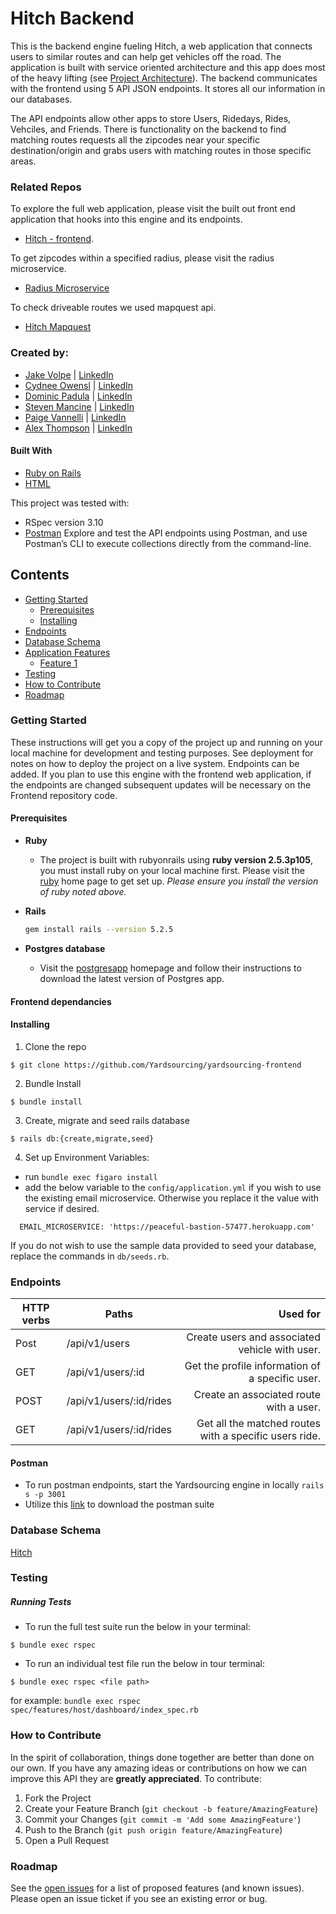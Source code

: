 # Hitch Backend

This is the backend engine fueling Hitch, a web application that connects users to similar routes and can help get vehicles off the road. The application is built with service oriented architecture and this app does most of the heavy lifting (see [Project Architecture](#project-architecture)). The backend communicates with the frontend using 5 API JSON endpoints. It stores all our information in our databases.

The API endpoints allow other apps to store Users, Ridedays, Rides, Vehciles, and Friends.  There is functionality on the backend to find matching routes requests all the zipcodes near your specific destination/origin and grabs users with matching routes in those specific areas. 

### Related Repos
To explore the full web application, please visit the built out front end application that hooks into this engine and its endpoints.
 - [Hitch - frontend](https://github.com/hitch-2011/hitch-fe).

To get zipcodes within a specified radius, please visit the radius microservice.
  - [Radius Microservice](https://github.com/hitch-2011/hitch_microservice_radius) 
 
To check driveable routes we used mapquest api. 
  - [Hitch Mapquest](https://github.com/hitch-2011/hitch_microservice_mapquest) 

### Created by:
- [Jake Volpe](https://github.com/javolpe) | [LinkedIn](https://www.linkedin.com/in/jake-volpe-bb602b126/)
- [Cydnee Owensl](https://github.com/cowens87) | [LinkedIn](https://www.linkedin.com/in/cydnee-owens-683a3450/)
- [Dominic Padula](https://github.com/domo2192) | [LinkedIn](https://www.linkedin.com/in/dominic-padula-5bb5b2179/)
- [Steven Mancine](https://github.com/itsnameissteven) | [LinkedIn](https://www.linkedin.com/in/steven-mancine-13509521/)
- [Paige Vannelli](https://github.com/PaigeVannelli) | [LinkedIn](https://www.linkedin.com/in/paigevannelli/)
- [Alex Thompson](https://github.com/alexthompson207) | [LinkedIn](https://www.linkedin.com/in/alex-thompson-he-him/)

#### Built With
* [Ruby on Rails](https://rubyonrails.org)
* [HTML](https://html.com)

This project was tested with:
* RSpec version 3.10
* [Postman](https://www.postman.com/) Explore and test the API endpoints using Postman, and use Postman’s CLI to execute collections directly from the command-line.

## Contents
- [Getting Started](#getting-started)
  - [Prerequisites](#prerequisites)
  - [Installing](#installing)
- [Endpoints](#endpoints)  
- [Database Schema](#database-schema)  
- [Application Features](#application-features)
  - [Feature 1](#feature-1)
- [Testing](#testing)
- [How to Contribute](#how-to-contribute)
- [Roadmap](#roadmap)



### Getting Started

These instructions will get you a copy of the project up and running on your local machine for development and testing purposes. See deployment for notes on how to deploy the project on a live system. Endpoints can be added. If you plan to use this engine with the frontend web application, if the endpoints are changed subsequent updates will be necessary on the Frontend repository code.

#### Prerequisites

* __Ruby__

  - The project is built with rubyonrails using __ruby version 2.5.3p105__, you must install ruby on your local machine first. Please visit the [ruby](https://www.ruby-lang.org/en/documentation/installation/) home page to get set up. _Please ensure you install the version of ruby noted above._

* __Rails__
  ```sh
  gem install rails --version 5.2.5
  ```

* __Postgres database__
  - Visit the [postgresapp](https://postgresapp.com/downloads.html) homepage and follow their instructions to download the latest version of Postgres app.

#### Frontend dependancies

#### Installing

1. Clone the repo
  ```
  $ git clone https://github.com/Yardsourcing/yardsourcing-frontend
  ```

2. Bundle Install
  ```
  $ bundle install
  ```

3. Create, migrate and seed rails database
  ```
  $ rails db:{create,migrate,seed}
  ```

4. Set up Environment Variables:
  - run `bundle exec figaro install`
  - add the below variable to the `config/application.yml` if you wish to use the existing email microservice. Otherwise you replace it the value with service if desired.
  ```
    EMAIL_MICROSERVICE: 'https://peaceful-bastion-57477.herokuapp.com'
  ```

  If you do not wish to use the sample data provided to seed your database, replace the commands in `db/seeds.rb`.

### Endpoints
| HTTP verbs | Paths  | Used for |
| ---------- | ------ | --------:|
| Post | /api/v1/users | Create users and associated vehicle with user. |
| GET | /api/v1/users/:id  | Get the profile information of a specific user. |
| POST | /api/v1/users/:id/rides | Create an associated route with a user. |
| GET | /api/v1/users/:id/rides  | Get all the matched routes with a specific users ride.|


#### Postman
- To run postman endpoints, start the Yardsourcing engine in locally
    `rails s -p 3001`
- Utilize this [link](https://www.getpostman.com/collections/de993f8fcc4c974d68a2) to download the postman suite


<!-- ### Project Architecture
<p style="text-align:center;"><img src="ys_design.png" width="600"></p> -->

### Database Schema
[Hitch](https://ibb.co/VH3vzJ6)



### Testing
##### Running Tests
- To run the full test suite run the below in your terminal:
```
$ bundle exec rspec
```
- To run an individual test file run the below in tour terminal:
```
$ bundle exec rspec <file path>
```
for example: `bundle exec rspec spec/features/host/dashboard/index_spec.rb`

### How to Contribute

In the spirit of collaboration, things done together are better than done on our own. If you have any amazing ideas or contributions on how we can improve this API they are **greatly appreciated**. To contribute:

  1. Fork the Project
  2. Create your Feature Branch (`git checkout -b feature/AmazingFeature`)
  3. Commit your Changes (`git commit -m 'Add some AmazingFeature'`)
  4. Push to the Branch (`git push origin feature/AmazingFeature`)
  5. Open a Pull Request

### Roadmap

See the [open issues](https://github.com/hitch-2011/hitch_backend/issues) for a list of proposed features (and known issues). Please open an issue ticket if you see an existing error or bug.

